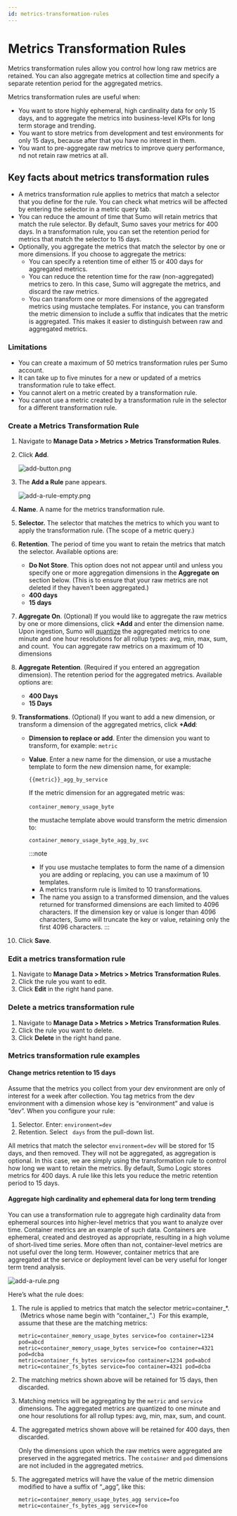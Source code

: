 ```yaml
---
id: metrics-transformation-rules
---
```


# Metrics Transformation Rules

Metrics transformation rules allow you control how long raw metrics are retained. You can also aggregate metrics at collection time and specify a separate retention period for the aggregated metrics.

Metrics transformation rules are useful when:

* You want to store highly ephemeral, high cardinality data for only 15 days, and to aggregate the metrics into business-level KPIs for long term storage and trending.
* You want to store metrics from development and test environments for only 15 days, because after that you have no interest in them. 
* You want to pre-aggregate raw metrics to improve query performance, nd not retain raw metrics at all.

## Key facts about metrics transformation rules

* A metrics transformation rule applies to metrics that match a selector that you define for the rule. You can check what metrics will be affected by entering the selector in a metric query tab.  
* You can reduce the amount of time that Sumo will retain metrics that match the rule selector. By default, Sumo saves your metrics for 400 days. In a transformation rule, you can set the retention period for metrics that match the selector to 15 days.   
* Optionally, you aggregate the metrics that match the selector by one or more dimensions. If you choose to aggregate the metrics: 
    * You can specify a retention time of either 15 or 400 days for aggregated metrics.
    * You can reduce the retention time for the raw (non-aggregated) metrics to zero. In this case, Sumo will aggregate the metrics, and discard the raw metrics.
    * You can transform one or more dimensions of the aggregated metrics using mustache templates. For instance, you can transform the metric dimension to include a suffix that indicates that the metric is aggregated. This makes it easier to distinguish between raw and aggregated metrics.

### Limitations

* You can create a maximum of 50 metrics transformation rules per Sumo account.
* It can take up to five minutes for a new or updated of a metrics transformation rule to take effect.
* You cannot alert on a metric created by a transformation rule.
* You cannot use a metric created by a transformation rule in the selector for a different transformation rule.  

### Create a Metrics Transformation Rule

1. Navigate to **Manage Data \> Metrics \> Metrics Transformation Rules**. 
1. Click **Add**.  

    ![add-button.png](/img/metrics/add-button.png)

1. The **Add a Rule** pane appears.  

    ![add-a-rule-empty.png](/img/metrics/add-a-rule-empty.png)

1. **Name**. A name for the metrics transformation rule.
1. **Selector.** The selector that matches the metrics to which you
    want to apply the transformation rule. (The scope of a metric query.)
1. **Retention**. The period of time you want to retain the metrics that match the selector. Available options are:
    * **Do Not Store**. This option does not not appear until and unless you specify one or more aggregation dimensions in the **Aggregate on** section below. (This is to ensure that your raw metrics are not deleted if they haven’t been aggregated.)
    * **400 days**
    * **15 days**
1. **Aggregate On**. (Optional) If you would like to aggregate the raw metrics by one or more dimensions, click **+Add** and enter the dimension name. Upon ingestion, Sumo will [quantize](introduction-metrics/metric-quantization.md) the aggregated metrics to one minute and one hour resolutions for all rollup types: avg, min, max, sum, and count.  You can aggregate raw metrics on a maximum of 10 dimensions
1. **Aggregate Retention**. (Required if you entered an aggregation dimension). The retention period for the aggregated metrics. Available options are:
    * **400 Days**
    * **15 Days**
1. **Transformations**. (Optional) If you want to add a new dimension, or transform a dimension of the aggregated metrics, click **+Add**:
    * **Dimension to replace or add**. Enter the dimension you want to transform, for example:   `metric`

    * **Value**. Enter a new name for the dimension, or use a mustache template to form the new dimension name, for example:

        `{{metric}}_agg_by_service`
        
        If the metric dimension for an aggregated metric was: 
        
        `container_memory_usage_byte`  
        
        the mustache template above would transform the metric dimension to:      
        
        `container_memory_usage_byte_agg_by_svc`
        
        :::note
        * If you use mustache templates to form the name of a dimension you are adding or replacing, you can use a maximum of 10 templates.
        * A metrics transform rule is limited to 10 transformations.
        * The name you assign to a transformed dimension, and the values returned for transformed dimensions are each limited to 4096 characters. If the dimension key or value is longer than 4096 characters, Sumo will truncate the key or value, retaining only the first 4096 characters.
        :::

1. Click **Save**.

### Edit a metrics transformation rule

1. Navigate to **Manage Data \> Metrics \> Metrics Transformation Rules**. 
1. Click the rule you want to edit.
1. Click **Edit** in the right hand pane. 

### Delete a metrics transformation rule

1. Navigate to **Manage Data \> Metrics \> Metrics Transformation
    Rules**. 
1. Click the rule you want to delete.
1. Click **Delete** in the right hand pane. 

### Metrics transformation rule examples

#### Change metrics retention to 15 days

Assume that the metrics you collect from your dev environment are only
of interest for a week after collection. You tag metrics from the dev
environment with a dimension whose key is “environment” and value is
“dev”. When you configure your rule:

1. Selector. Enter: `environment=dev`
1. Retention. Select ` days` from the pull-down list.

All metrics that match the selector `environment=dev` will be stored for 15 days, and then removed. They will not be aggregated, as aggregation is optional. In this case, we are simply using the transformation rule to control how long we want to retain the metrics. By default, Sumo Logic stores metrics for 400 days. A rule like this lets you reduce the metric retention period to 15 days.  

#### Aggregate high cardinality and ephemeral data for long term trending

You can use a transformation rule to aggregate high cardinality data from ephemeral sources into higher-level metrics that you want to analyze over time. Container metrics are an example of such data. Containers are ephemeral, created and destroyed as appropriate, resulting in a high volume of short-lived time series. More often than not, container-level metrics are not useful over the long term. However, container metrics that are aggregated at the service or deployment level can be very useful for longer term trend analysis. 

![add-a-rule.png](/img/metrics/add-a-rule.png)

Here’s what the rule does:

1. The rule is applied to metrics that match the selector metric=container\_\*.  (Metrics whose name begin with “container\_”.)  For this example, assume that these are the matching metrics:  

    ```
    metric=container_memory_usage_bytes service=foo container=1234 pod=abcd
    metric=container_memory_usage_bytes service=foo container=4321 pod=dcba
    metric=container_fs_bytes service=foo container=1234 pod=abcd
    metric=container_fs_bytes service=foo container=4321 pod=dcba
    ```

1. The matching metrics shown above will be retained for 15 days, then discarded.
1. Matching metrics will be aggregating by the `metric` and `service` dimensions. The aggregated metrics are quantized to one minute and one hour resolutions for all rollup types: avg, min, max, sum, and count.
1. The aggregated metrics shown above will be retained for 400 days, then discarded.
    
    Only the dimensions upon which the raw metrics were aggregated are preserved in the aggregated metrics. The `container` and `pod` dimensions are not included in the aggregated metrics.

1. The aggregated metrics will have the value of the metric dimension modified to have a suffix of “\_agg”, like this:  

    ```
    metric=container_memory_usage_bytes_agg service=foo metric=container_fs_bytes_agg service=foo
    ```

